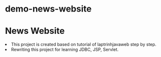 # demo-news-website
<h1>News Website</h1>
<li>This project is created based on tutorial of laptrinhjavaweb step by step.</li>
<li>Rewriting this project for learning JDBC, JSP, Servlet. </li>
